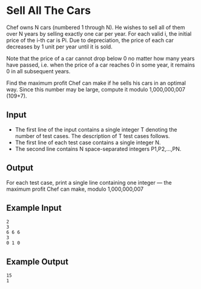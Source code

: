 # Sell All The Cars

Chef owns N cars (numbered 1 through N). He wishes to sell all of them over N years by selling exactly one car per year. For each valid i, the initial price of the i-th car is Pi. Due to depreciation, the price of each car decreases by 1 unit per year until it is sold.

Note that the price of a car cannot drop below 0 no matter how many years have passed, i.e. when the price of a car reaches 0 in some year, it remains 0 in all subsequent years.

Find the maximum profit Chef can make if he sells his cars in an optimal way. Since this number may be large, compute it modulo 1,000,000,007 (109+7).

## Input

- The first line of the input contains a single integer T denoting the number of test cases. The description of T test cases follows.
- The first line of each test case contains a single integer N.
- The second line contains N space-separated integers P1,P2,…,PN.

## Output

For each test case, print a single line containing one integer ― the maximum profit Chef can make, modulo 1,000,000,007

## Example Input

```
2
3
6 6 6
3
0 1 0
```

## Example Output

```
15
1
```
